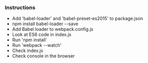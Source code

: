 ### Instructions

- Add 'babel-loader' and 'babel-preset-es2015' to package.json
- npm install babel-loader --save
- Add Babel loader to webpack.config.js
- Look at ES6 code in index.js
- Run 'npm install'
- Run 'webpack --watch'
- Check index.js
- Check console in the browser
